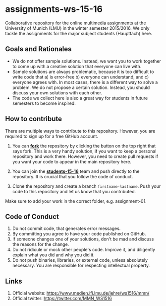 # assignments-ws-15-16
Collaborative repository for the online multimedia assignments at the University of Munich (LMU) in the winter semester 2015/2016.
We only tackle the assignments for the major subject students (Hauptfach) here. 

## Goals and Rationales ##
- We do not offer sample solutions. Instead, we want you to work together to come up with a creative 
solution that everyone can live with.
- Sample solutions are always problematic, because it is too difficult to write code that a) is error-free b) everyone can understand, and c) everyone agrees with. 
In most cases, there is a different way to solve a problem. We do not propose a certain solution. Instead, you should discuss your own solutions with each other.
- The code we collect here is also a great way for students in future semesters to become inspired. 

## How to contribute ##
There are multiple ways to contribute to this repository. However, you are required to sign up for a free GitHub account. 

1. You can [**fork**](https://github.com/MIMUC-MMN/assignments-ws-15-16#fork-destination-box) the repository by clicking the button on the top right that says fork. 
This is a very handy solution, if you want to keep a personal repository and work there. However, you need to create
pull requests if you want your code to appear in the main repository here. 

2. You can join the [**students-15-16**](https://github.com/orgs/MIMUC-MMN/teams/students-ws-15-16) team and push directly to the repository. It is crucial that you follow the code
 of conduct.
 
3. Clone the repository and create a branch `firstname-lastname`. Push your code to this repository and let us know that you contributed.
 
Make sure to add your work in the correct folder, e.g. assignment-01. 

## Code of Conduct ##
1. Do not commit code, that generates error messages.  
2. By committing you agree to have your code published on GitHub.
3. If someone changes one of your solutions, don't be mad and discuss the reasons for the change.
4. Do not ridicule or mock other people's code. Improve it, and diligently explain what you did and why you did it.
5. Do not push binaries, libraries, or external code, unless absolutely necessary. You are responsible for respecting intellectual property.


## Links ##
1. Official website: https://www.medien.ifi.lmu.de/lehre/ws1516/mmn/
2. Official twitter: https://twitter.com/MMN_WS1516 